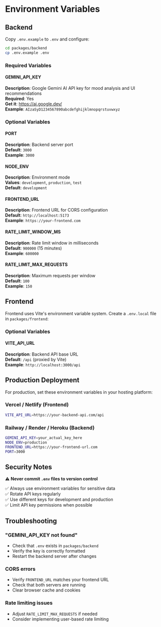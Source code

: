 # Environment Variables

## Backend

Copy `.env.example` to `.env` and configure:

```bash
cd packages/backend
cp .env.example .env
```

### Required Variables

#### GEMINI_API_KEY
**Description**: Google Gemini AI API key for mood analysis and UI recommendations  
**Required**: Yes  
**Get it**: https://ai.google.dev/  
**Example**: `AIzaSyD1234567890abcdefghijklmnopqrstuvwxyz`

### Optional Variables

#### PORT
**Description**: Backend server port  
**Default**: `3000`  
**Example**: `3000`

#### NODE_ENV
**Description**: Environment mode  
**Values**: `development`, `production`, `test`  
**Default**: `development`

#### FRONTEND_URL
**Description**: Frontend URL for CORS configuration  
**Default**: `http://localhost:5173`  
**Example**: `https://your-frontend.com`

#### RATE_LIMIT_WINDOW_MS
**Description**: Rate limit window in milliseconds  
**Default**: `900000` (15 minutes)  
**Example**: `600000`

#### RATE_LIMIT_MAX_REQUESTS
**Description**: Maximum requests per window  
**Default**: `100`  
**Example**: `150`

## Frontend

Frontend uses Vite's environment variable system. Create a `.env.local` file in `packages/frontend`:

### Optional Variables

#### VITE_API_URL
**Description**: Backend API base URL  
**Default**: `/api` (proxied by Vite)  
**Example**: `http://localhost:3000/api`

## Production Deployment

For production, set these environment variables in your hosting platform:

### Vercel / Netlify (Frontend)
```bash
VITE_API_URL=https://your-backend-api.com/api
```

### Railway / Render / Heroku (Backend)
```bash
GEMINI_API_KEY=your_actual_key_here
NODE_ENV=production
FRONTEND_URL=https://your-frontend-url.com
PORT=3000
```

## Security Notes

⚠️ **Never commit `.env` files to version control**

✅ Always use environment variables for sensitive data  
✅ Rotate API keys regularly  
✅ Use different keys for development and production  
✅ Limit API key permissions when possible

## Troubleshooting

### "GEMINI_API_KEY not found"
- Check that `.env` exists in `packages/backend`
- Verify the key is correctly formatted
- Restart the backend server after changes

### CORS errors
- Verify `FRONTEND_URL` matches your frontend URL
- Check that both servers are running
- Clear browser cache and cookies

### Rate limiting issues
- Adjust `RATE_LIMIT_MAX_REQUESTS` if needed
- Consider implementing user-based rate limiting
